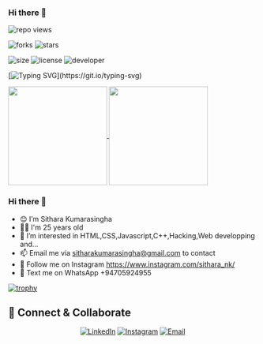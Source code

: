  ### Hi there 👋

  ![repo views](https://hits.seeyoufarm.com/api/count/incr/badge.svg?url=https%3A%2F%2Fgithub.com%2FSithara-tech%2FSithara-tech&count_bg=%2379C83D&title_bg=%23555555&icon=gitpod.svg&icon_color=%23E7E7E7&title=Views&edge_flat=false)


![forks](https://img.shields.io/github/forks/Sithara-tech/Sithara-tech?label=Forks&style=social)
![stars](https://img.shields.io/github/stars/Sithara-tech/Sithara-tech?style=social)

![size](https://img.shields.io/github/repo-size/Sithara-tech/Sithara-tech?color=purple&label=Repo%20Size&style=plastic)
![license](https://img.shields.io/github/license/Sithara-tech/X-UI-English-?color=purple&label=License&style=plastic)
![developer](https://img.shields.io/static/v1?label=Author&message=Sithara%20Kumarasingha&color=purple&style=plastic)



[![Typing SVG](https://readme-typing-svg.demolab.com?font=Young+Serif&pause=1000&color=8706E1FF&center=true&vCenter=true&random=false&width=435&lines=Hey+I'm+Sithara+Kumarasingha;Don't+Forget+To+Follow+Me...)](https://git.io/typing-svg)

<a href="https://github.com/anuraghazra/github-readme-stats">
  <img height=200 align="center" src="https://github-readme-stats.vercel.app/api?username=Sithara-tech" />
</a>
<a href="https://github.com/anuraghazra/convoychat">
  <img height=200 align="center" src="https://github-readme-stats.vercel.app/api/top-langs?username=Sithara-tech&layout=compact&langs_count=8&card_width=320" />
</a>

 ### Hi there 👋


- 😊 I’m Sithara Kumarasingha
- 👦🏻 I'm 25 years old
- 👀 I’m interested in HTML,CSS,Javascript,C++,Hacking,Web developping and...
- 📫 Email me via sitharakumarasingha@gmail.com to contact
- 🤩 Follow me on Instagram https://www.instagram.com/sithara_nk/
- 💬 Text me on WhatsApp +94705924955


[![trophy](https://github-profile-trophy.vercel.app/?username=Sithara-tech)](https://github.com/ryo-ma/github-profile-trophy)


## 🤝 Connect & Collaborate

<div align="center">

[![LinkedIn](https://img.shields.io/badge/LinkedIn-0077B5?style=for-the-badge&logo=linkedin&logoColor=white)](https://www.linkedin.com/in/sithara-kumarasingha-161647229/)
[![Instagram](https://img.shields.io/badge/Instagram-E4405F?style=for-the-badge&logo=instagram&logoColor=white)](https://www.instagram.com/sithara_nk/)
[![Email](https://img.shields.io/badge/Email-D14836?style=for-the-badge&logo=gmail&logoColor=white)](mailto:sitharakumarasingha@gmail.com)

</div>
